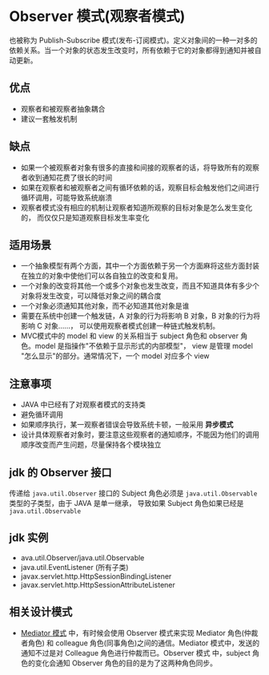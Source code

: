 # Observer 模式(观察者模式)
也被称为 Publish-Subscribe 模式(发布-订阅模式)。定义对象间的一种一对多的依赖关系。当一个对象的状态发生改变时，所有依赖于它的对象都得到通知并被自动更新。
## 优点
- 观察者和被观察者抽象耦合
- 建议一套触发机制
## 缺点
- 如果一个被观察者对象有很多的直接和间接的观察者的话，将导致所有的观察者收到通知花费了很长的时间
- 如果在观察者和被观察者之间有循环依赖的话，观察目标会触发他们之间进行循环调用，可能导致系统崩溃
- 观察者模式没有相应的机制让观察者知道所观察的目标对象是怎么发生变化的，
而仅仅只是知道观察目标发生率变化
## 适用场景
- 一个抽象模型有两个方面，其中一个方面依赖于另一个方面麻将这些方面封装在独立的对象中使他们可以各自独立的改变和复用。
- 一个对象的改变将其他一个或多个对象也发生改变，而且不知道具体有多少个对象将发生改变，可以降低对象之间的耦合度
- 一个对象必须通知其他对象，而不必知道其他对象是谁
- 需要在系统中创建一个触发链，A 对象的行为将影响 B 对象，B 对象的行为将影响 C 对象……，
可以使用观察者模式创建一种链式触发机制。
- MVC模式中的 model 和 view 的关系相当于 subject 角色和 observer 角色。model 是指操作"不依赖于显示形式的内部模型"，
view 是管理 model "怎么显示"的部分。通常情况下，一个 model 对应多个 view
## 注意事项
- JAVA 中已经有了对观察者模式的支持类
- 避免循环调用
- 如果顺序执行，某一观察者错误会导致系统卡顿，一般采用 __异步模式__
- 设计具体观察者对象时，要注意这些观察者的通知顺序，不能因为他们的调用顺序改变而产生问题，尽量保持各个模块独立
## jdk 的 Observer 接口
传递给 `java.util.Observer` 接口的 Subject 角色必须是 `java.util.Observable`类型的子类型，由于 JAVA 是单一继承，
导致如果 Subject 角色如果已经是 `java.util.Observable`
## jdk 实例
- ava.util.Observer/java.util.Observable
- java.util.EventListener (所有子类)
- javax.servlet.http.HttpSessionBindingListener
- javax.servlet.http.HttpSessionAttributeListener
## 相关设计模式
- [Mediator 模式](../mediator/mediator.md) 中，有时候会使用 Observer 模式来实现 Mediator 角色(仲裁者角色) 和
colleague 角色(同事角色)之间的通信。Mediator 模式中，发送的通知不过是对 Colleague 角色进行仲裁而已。Observer 模式
中，subject 角色的变化会通知 Observer 角色的目的是为了这两种角色同步。